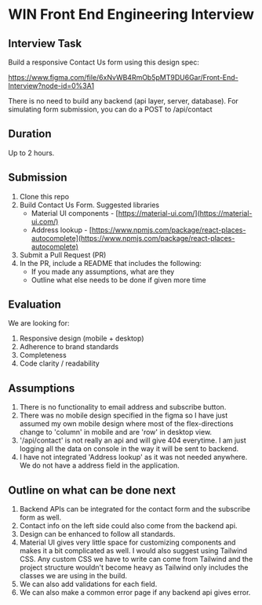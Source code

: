 # WIN Front End Engineering Interview

## Interview Task

Build a responsive Contact Us form using this design spec:

https://www.figma.com/file/6xNvWB4RmOb5pMT9DU6Gar/Front-End-Interview?node-id=0%3A1

There is no need to build any backend (api layer, server, database). For simulating form submission, you can do a POST to /api/contact

## Duration

Up to 2 hours.

## Submission

1.  Clone this repo
2.  Build Contact Us Form. Suggested libraries
    -   Material UI components - [https://material-ui.com/](https://material-ui.com/)
    -   Address lookup - [https://www.npmjs.com/package/react-places-autocomplete](https://www.npmjs.com/package/react-places-autocomplete)
3.  Submit a Pull Request (PR)
4.  In the PR, include a README that includes the following:
    -   If you made any assumptions, what are they
    -   Outline what else needs to be done if given more time

## Evaluation

We are looking for:

1. Responsive design (mobile + desktop)
2. Adherence to brand standards
3. Completeness
4. Code clarity / readability

## Assumptions

1. There is no functionality to email address and subscribe button.
2. There was no mobile design specified in the figma so I have just assumed my own mobile design where most of the flex-directions change to 'column' in mobile and are 'row' in desktop view.
3. '/api/contact' is not really an api and will give 404 everytime. I am just logging all the data on console in the way it will be sent to backend.
4. I have not integrated 'Address lookup' as it was not needed anywhere. We do not have a address field in the application.

## Outline on what can be done next

1. Backend APIs can be integrated for the contact form and the subscribe form as well.
2. Contact info on the left side could also come from the backend api.
3. Design can be enhanced to follow all standards.
4. Material UI gives very little space for customizing components and makes it a bit complicated as well. I would also suggest using Tailwind CSS. Any custom CSS we have to write can come from Tailwind and the project structure wouldn't become heavy as Tailwind only includes the classes we are using in the build.
5. We can also add validations for each field.
6. We can also make a common error page if any backend api gives error.
